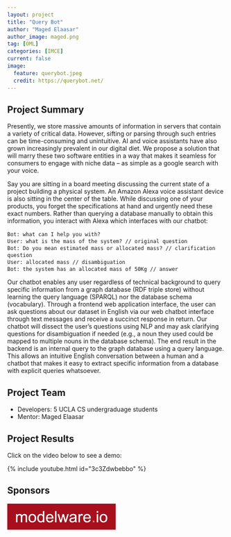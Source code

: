 ```yaml
---
layout: project
title: "Query Bot"
author: "Maged Elaasar"
author_image: maged.png
tag: [OML]
categories: [IMCE]
current: false
image:
  feature: querybot.jpeg
  credit: https://querybot.net/
---
```


## Project Summary

Presently, we store massive amounts of information in servers that contain a variety of critical data. However, sifting or parsing through such entries can be time-consuming and unintuitive. AI and voice assistants have also grown increasingly prevalent in our digital diet. We propose a solution that will marry these two software entities in a way that makes it seamless for consumers to engage with niche data – as simple as a google search with your voice.

Say you are sitting in a board meeting discussing the current state of a project building a physical system. An Amazon Alexa voice assistant device is also sitting in the center of the table. While discussing one of your products, you forget the specifications at hand and urgently need these exact numbers. Rather than querying a database manually to obtain this information, you interact with Alexa which interfaces with our chatbot:
```
Bot: what can I help you with?
User: what is the mass of the system? // original question
Bot: Do you mean estimated mass or allocated mass? // clarification question
User: allocated mass // disambiguation
Bot: the system has an allocated mass of 50Kg // answer
```

Our chatbot enables any user regardless of technical background to query specific information from a graph database (RDF triple store) without learning the query language (SPARQL) nor the database schema (vocabulary). Through a frontend web application interface, the user can ask questions about our dataset in English via our web chatbot interface through text messages and receive a succinct response in return. Our chatbot will dissect the user’s questions using NLP and may ask clarifying questions for disambiguation if needed (e.g., a noun they used could be mapped to multiple nouns in the database schema). The end result in the backend is an internal query to the graph database using a query language. This allows an intuitive English conversation between a human and a chatbot that makes it easy to extract specific information from a database with explicit queries whatsoever.

## Project Team

- Developers: 5 UCLA CS undergraduage students
- Mentor: Maged Elaasar

## Project Results

Click on the video below to see a demo:

{% include youtube.html id="3c3Zdwbebbo" %}

## Sponsors

[![Modelware](/assets/img/modelware.png)](https://modelware.io/)